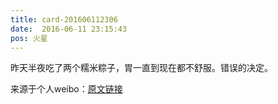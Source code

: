 ```yaml
---
title: card-201606112306
date:  2016-06-11 23:15:43
pos: 火星
---
```

昨天半夜吃了两个糯米粽子，胃一直到现在都不舒服。错误的决定。 

来源于个人weibo：[原文链接](https://m.weibo.cn/status/DzNBgdugs?mblogid=DzNBgdugs)